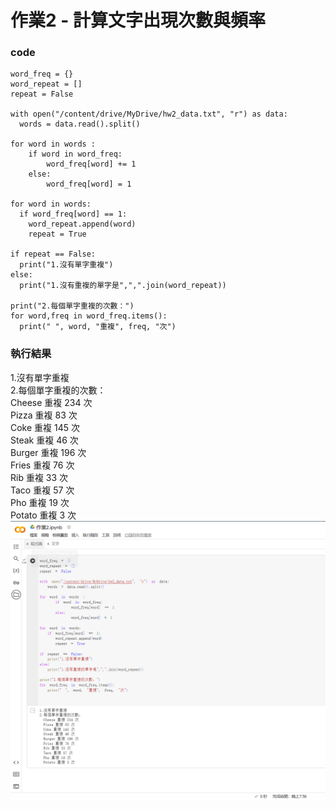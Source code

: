 # 作業2 - 計算文字出現次數與頻率

### code
```
word_freq = {}
word_repeat = []
repeat = False

with open("/content/drive/MyDrive/hw2_data.txt", "r") as data:
  words = data.read().split()

for word in words :
    if word in word_freq:
        word_freq[word] += 1
    else:
        word_freq[word] = 1

for word in words:
  if word_freq[word] == 1:
    word_repeat.append(word)
    repeat = True

if repeat == False:
  print("1.沒有單字重複")
else:
  print("1.沒有重複的單字是",",".join(word_repeat))

print("2.每個單字重複的次數：")
for word,freq in word_freq.items():
  print(" ", word, "重複", freq, "次")
```

### 執行結果  
1.沒有單字重複  
2.每個單字重複的次數：  
  Cheese 重複 234 次  
  Pizza 重複 83 次  
  Coke 重複 145 次  
  Steak 重複 46 次  
  Burger 重複 196 次  
  Fries 重複 76 次  
  Rib 重複 33 次  
  Taco 重複 57 次  
  Pho 重複 19 次  
  Potato 重複 3 次  
![GitHub Logo](作業2圖.png)

